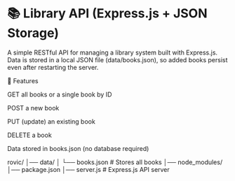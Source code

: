 # 📚 Library API (Express.js + JSON Storage)

A simple RESTful API for managing a library system built with Express.js.
Data is stored in a local JSON file (data/books.json), so added books persist even after restarting the server.

🚀 Features

GET all books or a single book by ID

POST a new book

PUT (update) an existing book

DELETE a book

Data stored in books.json (no database required)

rovic/
│── data/
│   └── books.json      # Stores all books
│── node_modules/
│── package.json
│── server.js           # Express.js API server
